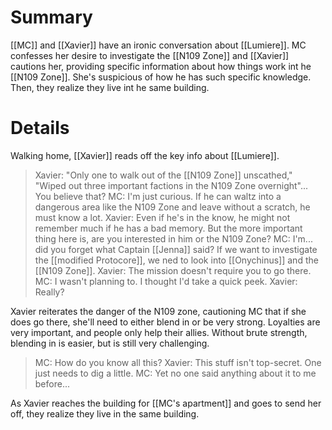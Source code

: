 # Summary
[[MC]] and [[Xavier]] have an ironic conversation about [[Lumiere]]. MC confesses her desire to investigate the [[N109 Zone]] and [[Xavier]] cautions her, providing specific information about how things work int he [[N109 Zone]]. She's suspicious of how he has such specific knowledge. Then, they realize they live int he same building.

# Details
Walking home, [[Xavier]] reads off the key info about [[Lumiere]].

> Xavier: "Only one to walk out of the [[N109 Zone]] unscathed," "Wiped out three important factions in the N109 Zone overnight"... You believe that?
> MC: I'm just curious. If he can waltz into a dangerous area like the N109 Zone and leave without a scratch, he must know a lot.
> Xavier: Even if he's in the know, he might not remember much if he has a bad memory. But the more important thing here is, are you interested in him or the N109 Zone?
> MC: I'm... did you forget what Captain [[Jenna]] said? If we want to investigate the [[modified Protocore]], we ned to look into [[Onychinus]] and the [[N109 Zone]].
> Xavier: The mission doesn't require you to go there.
> MC: I wasn't planning to. I thought I'd take a quick peek.
> Xavier: Really?

Xavier reiterates the danger of the N109 zone, cautioning MC that if she does go there, she'll need to either blend in or be very strong. Loyalties are very important, and people only help their allies. Without brute strength, blending in is easier, but is still very challenging.

> MC: How do you know all this?
> Xavier: This stuff isn't top-secret. One just needs to dig a little.
> MC: Yet no one said anything about it to me before...

As Xavier reaches the building for [[MC's apartment]] and goes to send her off, they realize they live in the same building.

